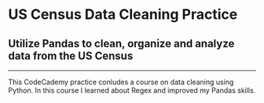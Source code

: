 # US Census Data Cleaning Practice
## Utilize Pandas to clean, organize and analyze data from the US Census

----------------------------------------------

This CodeCademy practice conludes a course on data cleaning using Python. In this course I learned about Regex and improved my Pandas skills.
